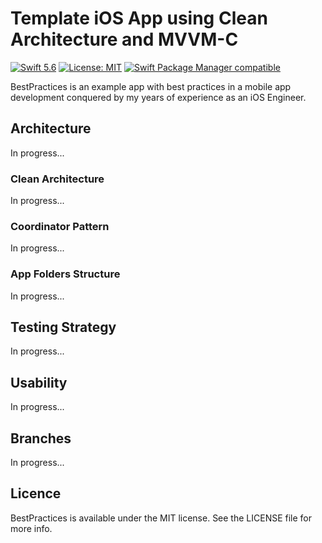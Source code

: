 # Template iOS App using Clean Architecture and MVVM-C

[![Swift 5.6](https://img.shields.io/badge/Swift-5.6-orange.svg?style=flat)](https://swift.org/)
[![License: MIT](https://img.shields.io/badge/License-MIT-yellow.svg)](https://opensource.org/licenses/MIT)
[![Swift Package Manager compatible](https://img.shields.io/badge/Swift%20Package%20Manager-compatible-brightgreen.svg)](https://github.com/apple/swift-package-manager)

BestPractices is an example app with best practices in a mobile app development
conquered by my years of experience as an iOS Engineer.

## Architecture

In progress...

### Clean Architecture

In progress...

### Coordinator Pattern

In progress...

### App Folders Structure

In progress...

## Testing Strategy

In progress...

## Usability

In progress...

## Branches

In progress...

## Licence

BestPractices is available under the MIT license. See the LICENSE file for more info.
